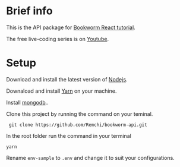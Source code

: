# Brief info

This is the API package for [Bookworm React tutorial](https://github.com/Remchi/bookworm-react).

The free live-coding series  is on  [Youtube](https://github.com/Remchi/bookworm-react).

# Setup

Download and install the latest version of [Nodejs](https://nodejs.org/en/download/).

Downaload and install  [Yarn](https://yarnpkg.com/en/docs/install) on your machine.

Install  [mongodb](https://www.mongodb.com/download-center)..

Clone this project by running the command on your teminal.

     git clone https://github.com/Remchi/bookworm-api.git

In the root folder run the command in your terminal

    yarn

Rename `env-sample` to `.env` and change it to suit your configurations.